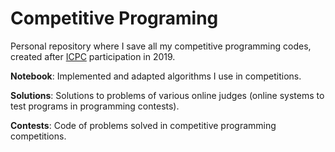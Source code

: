 # Competitive Programing

Personal repository where I save all my competitive programming codes, created after [ICPC](https://icpc.global/) participation in 2019.

__Notebook__: Implemented and adapted algorithms I use in competitions.

__Solutions__: Solutions to problems of various online judges (online systems to test programs in programming contests).

__Contests__: Code of problems solved in competitive programming competitions.
